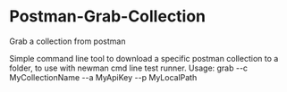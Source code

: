 # Postman-Grab-Collection
Grab a collection from postman


Simple command line tool to download a specific postman collection to a folder, to use with newman cmd line test runner.
Usage: grab --c MyCollectionName --a MyApiKey --p MyLocalPath
